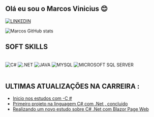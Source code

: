 ## Olá eu sou o Marcos Vinicius  😊

[![LINKEDIN](https://img.shields.io/badge/LinkedIn-0077B5?style=for-the-badge&logo=linkedin&logoColor=white&)](https://www.linkedin.com/in/marcos-vinicius-742192245/)

![Marcos GitHub stats](https://github-readme-stats.vercel.app/api?username=marcosviniciussdeveloper&show_icons=true&theme=dracula)


## SOFT SKILLS

<div style = "display : inline_block"><br/>
<img align = "center" alt = "C#" src ="https://img.shields.io/badge/C%23-239120?style=for-the-badge&logo=c-sharp&logoColor=black"/>
<img align = "center" alt = ".NET" src ="https://img.shields.io/badge/.NET-5C2D91?style=for-the-badge&logo=.net&logoColor=white"/>
<img align = "center" alt = "JAVA" src ="https://img.shields.io/badge/Java-ED8B00?style=for-the-badge&logo=openjdk&logoColor=white"/>
<img align = "center" alt = "MYSQL" src ="https://img.shields.io/badge/MySQL-00000F?style=for-the-badge&logo=mysql&logoColor=white"/>
<img align = "center" alt = "MICROSOFT SQL SERVER" src="https://img.shields.io/badge/Microsoft%20SQL%20Server-CC2927?style=for-the-badge&logo=microsoft%20sql%20server&logoColor=white"/>
</div><br/>


## ULTIMAS ATUALIZAÇÕES NA CARREIRA :
 
- [Inicio nos estudos com  -C #]() <br/>
- [Primeiro projeto na linguagem C# com .Net , concluido]() </br>
- [Realizando um novo estudo sobre C# .Net com Blazor Page Web]() </br>
